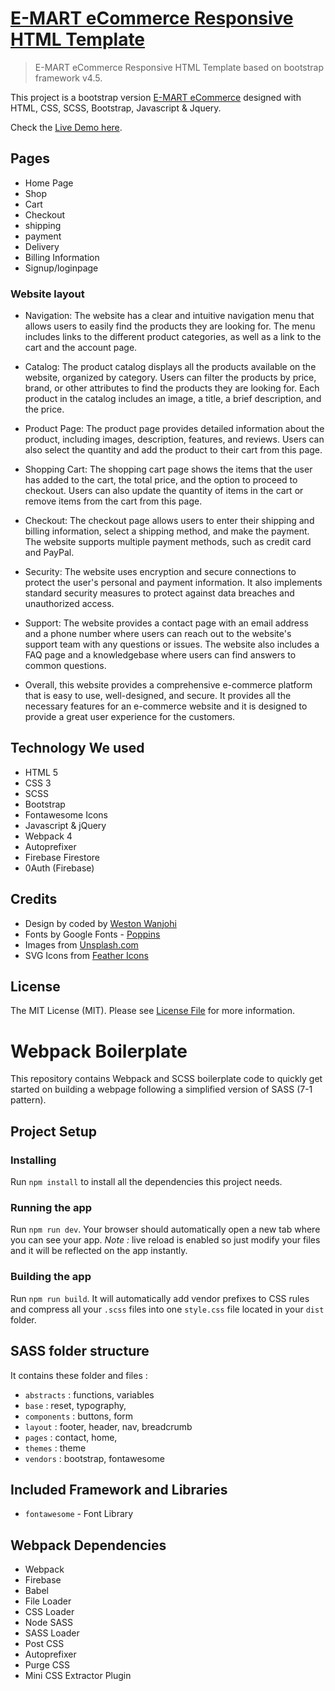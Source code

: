 # [E-MART eCommerce Responsive HTML Template](https://e-mart-ecommerce.netlify.app/)

> E-MART eCommerce Responsive HTML Template based on bootstrap framework v4.5.

This project is a bootstrap version [E-MART eCommerce](https://e-mart-ecommerce.netlify.app/) designed with HTML, CSS, SCSS, Bootstrap, Javascript & Jquery.

Check the [Live Demo here](https://e-mart-ecommerce.netlify.app/).
 

## Pages

- Home Page
- Shop
- Cart
- Checkout
- shipping
- payment
- Delivery
- Billing Information
- Signup/loginpage

### Website layout 

- Navigation: The website has a clear and intuitive navigation menu that allows users to easily find the products they are looking for. The menu includes links to the different product categories, as well as a link to the cart and the account page.

- Catalog: The product catalog displays all the products available on the website, organized by category. Users can filter the products by price, brand, or other attributes to find the products they are looking for. Each product in the catalog includes an image, a title, a brief description, and the price.

- Product Page: The product page provides detailed information about the product, including images, description, features, and reviews. Users can also select the quantity and add the product to their cart from this page.

- Shopping Cart: The shopping cart page shows the items that the user has added to the cart, the total price, and the option to proceed to checkout. Users can also update the quantity of items in the cart or remove items from the cart from this page.

- Checkout: The checkout page allows users to enter their shipping and billing information, select a shipping method, and make the payment. The website supports multiple payment methods, such as credit card and PayPal.

- Security: The website uses encryption and secure connections to protect the user's personal and payment information. It also implements standard security measures to protect against data breaches and unauthorized access.

- Support: The website provides a contact page with an email address and a phone number where users can reach out to the website's support team with any questions or issues. The website also includes a FAQ page and a knowledgebase where users can find answers to common questions.

- Overall, this website provides a comprehensive e-commerce platform that is easy to use, well-designed, and secure. It provides all the necessary features for an e-commerce website and it is designed to provide a great user experience for the customers.


## Technology We used

- HTML 5
- CSS 3
- SCSS 
- Bootstrap
- Fontawesome Icons 
- Javascript & jQuery
- Webpack 4
- Autoprefixer
- Firebase Firestore
- 0Auth (Firebase)

## Credits

- Design by coded by [Weston Wanjohi](https://weston.4pftrappy.me)
- Fonts by Google Fonts - [Poppins](https://fonts.google.com/specimen/Poppins)
- Images from [Unsplash.com](http://unsplash.com)
- SVG Icons from [Feather Icons](https://feathericons.com)

## License

The MIT License (MIT). Please see [License File](LICENSE.md) for more information.

# Webpack Boilerplate

This repository contains Webpack and SCSS boilerplate code to quickly get started on building a webpage following a simplified version of SASS (7-1 pattern).


## Project Setup


### Installing

Run `npm install` to install all the dependencies this project needs. 

### Running the app

Run `npm run dev`. Your browser should automatically open a new tab where you can see your app.
*Note :* live reload is enabled so just modify your files and it will be reflected on the app instantly.

### Building the app

Run `npm run build`. It will automatically add vendor prefixes to CSS rules and compress all your `.scss` files into one `style.css` file located in your `dist` folder.


## SASS folder structure

It contains these folder and files : 

- `abstracts` : functions, variables
- `base` : reset, typography,
- `components` : buttons, form
- `layout` : footer, header, nav, breadcrumb
- `pages` : contact, home,
- `themes` : theme
- `vendors` : bootstrap, fontawesome

## Included Framework and Libraries

- `fontawesome` - Font Library

## Webpack Dependencies

- Webpack
- Firebase
- Babel
- File Loader
- CSS Loader
- Node SASS
- SASS Loader
- Post CSS 
- Autoprefixer
- Purge CSS
- Mini CSS Extractor Plugin




